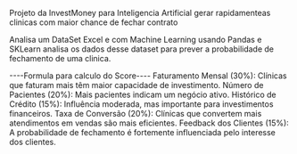 Projeto da InvestMoney para Inteligencia Artificial gerar rapidamenteas clinicas com maior chance de fechar contrato

Analisa um DataSet Excel e com Machine Learning usando Pandas e SKLearn analisa os dados desse dataset para prever a probabilidade de fechamento de uma clinica.

----Formula para calculo do Score----
Faturamento Mensal (30%): Clínicas que faturam mais têm maior capacidade de investimento.
Número de Pacientes (20%): Mais pacientes indicam um negócio ativo.
Histórico de Crédito (15%): Influência moderada, mas importante para investimentos financeiros.
Taxa de Conversão (20%): Clínicas que convertem mais atendimentos em vendas são mais eficientes.
Feedback dos Clientes (15%): A probabilidade de fechamento é fortemente influenciada pelo interesse dos clientes.